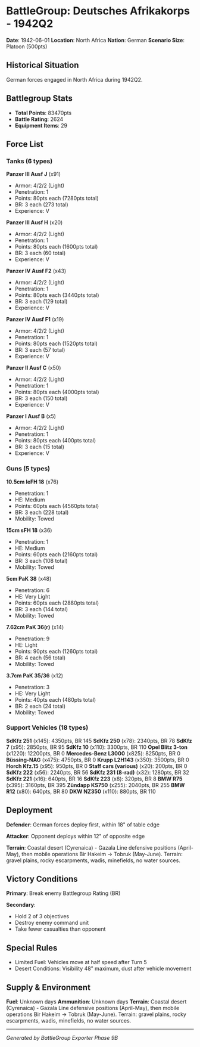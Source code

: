 # BattleGroup: Deutsches Afrikakorps - 1942Q2

**Date**: 1942-06-01
**Location**: North Africa
**Nation**: German
**Scenario Size**: Platoon (500pts)

## Historical Situation

German forces engaged in North Africa during 1942Q2.

## Battlegroup Stats

- **Total Points**: 83470pts
- **Battle Rating**: 2624
- **Equipment Items**: 29

## Force List

### Tanks (6 types)

**Panzer III Ausf J** (x91)
- Armor: 4/2/2 (Light)
- Penetration: 1
- Points: 80pts each (7280pts total)
- BR: 3 each (273 total)
- Experience: V

**Panzer III Ausf H** (x20)
- Armor: 4/2/2 (Light)
- Penetration: 1
- Points: 80pts each (1600pts total)
- BR: 3 each (60 total)
- Experience: V

**Panzer IV Ausf F2** (x43)
- Armor: 4/2/2 (Light)
- Penetration: 1
- Points: 80pts each (3440pts total)
- BR: 3 each (129 total)
- Experience: V

**Panzer IV Ausf F1** (x19)
- Armor: 4/2/2 (Light)
- Penetration: 1
- Points: 80pts each (1520pts total)
- BR: 3 each (57 total)
- Experience: V

**Panzer II Ausf C** (x50)
- Armor: 4/2/2 (Light)
- Penetration: 1
- Points: 80pts each (4000pts total)
- BR: 3 each (150 total)
- Experience: V

**Panzer I Ausf B** (x5)
- Armor: 4/2/2 (Light)
- Penetration: 1
- Points: 80pts each (400pts total)
- BR: 3 each (15 total)
- Experience: V

### Guns (5 types)

**10.5cm leFH 18** (x76)
- Penetration: 1
- HE: Medium
- Points: 60pts each (4560pts total)
- BR: 3 each (228 total)
- Mobility: Towed

**15cm sFH 18** (x36)
- Penetration: 1
- HE: Medium
- Points: 60pts each (2160pts total)
- BR: 3 each (108 total)
- Mobility: Towed

**5cm PaK 38** (x48)
- Penetration: 6
- HE: Very Light
- Points: 60pts each (2880pts total)
- BR: 3 each (144 total)
- Mobility: Towed

**7.62cm PaK 36(r)** (x14)
- Penetration: 9
- HE: Light
- Points: 90pts each (1260pts total)
- BR: 4 each (56 total)
- Mobility: Towed

**3.7cm PaK 35/36** (x12)
- Penetration: 3
- HE: Very Light
- Points: 40pts each (480pts total)
- BR: 2 each (24 total)
- Mobility: Towed

### Support Vehicles (18 types)

**SdKfz 251** (x145): 4350pts, BR 145
**SdKfz 250** (x78): 2340pts, BR 78
**SdKfz 7** (x95): 2850pts, BR 95
**SdKfz 10** (x110): 3300pts, BR 110
**Opel Blitz 3-ton** (x1220): 12200pts, BR 0
**Mercedes-Benz L3000** (x825): 8250pts, BR 0
**Büssing-NAG** (x475): 4750pts, BR 0
**Krupp L2H143** (x350): 3500pts, BR 0
**Horch Kfz.15** (x95): 950pts, BR 0
**Staff cars (various)** (x20): 200pts, BR 0
**SdKfz 222** (x56): 2240pts, BR 56
**SdKfz 231 (8-rad)** (x32): 1280pts, BR 32
**SdKfz 221** (x16): 640pts, BR 16
**SdKfz 223** (x8): 320pts, BR 8
**BMW R75** (x395): 3160pts, BR 395
**Zündapp KS750** (x255): 2040pts, BR 255
**BMW R12** (x80): 640pts, BR 80
**DKW NZ350** (x110): 880pts, BR 110

## Deployment

**Defender**: German forces deploy first, within 18" of table edge

**Attacker**: Opponent deploys within 12" of opposite edge

**Terrain**: Coastal desert (Cyrenaica) - Gazala Line defensive positions (April-May), then mobile operations Bir Hakeim → Tobruk (May-June). Terrain: gravel plains, rocky escarpments, wadis, minefields, no water sources.

## Victory Conditions

**Primary**: Break enemy Battlegroup Rating (BR)

**Secondary**:
- Hold 2 of 3 objectives
- Destroy enemy command unit
- Take fewer casualties than opponent

## Special Rules

- Limited Fuel: Vehicles move at half speed after Turn 5
- Desert Conditions: Visibility 48" maximum, dust after vehicle movement

## Supply & Environment

**Fuel**: Unknown days
**Ammunition**: Unknown days
**Terrain**: Coastal desert (Cyrenaica) - Gazala Line defensive positions (April-May), then mobile operations Bir Hakeim → Tobruk (May-June). Terrain: gravel plains, rocky escarpments, wadis, minefields, no water sources.

---

*Generated by BattleGroup Exporter Phase 9B*
